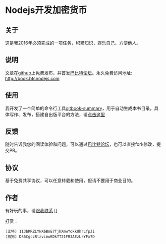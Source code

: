 # Nodejs开发加密货币

## 关于

这是我2016年必须完成的一项任务，积累知识，娱乐自己，方便他人。

## 说明

文章在[github][]上免费发布，并首发[巴比特论坛][]。永久免费访问地址: http://book.btcnodejs.com

## 使用

我开发了一个简单的命令行工具[gitbook-summary][]，用于自动生成本书目录。具体写作、发布，搭建自出版平台的方法，请[点击这里][self-publishing]

## 反馈

随时告诉我您的阅读体验和问题，可以通过[巴比特论坛][]，也可以直接fork修改，提交PR。

## 协议

基于免费共享协议，可以任意转载和使用，但请不要用于商业目的。

## 作者

有好玩的事，请[跟我联系] []

打赏：

```
(比特) 113bKRZLYNX6BmE7TjhXmwYokkUhrLfpJi
(狗狗) DS6CgczRtavimwBDkTT21FR3AEzLrYFx7D
```

[github]: https://github.com/imfly/bitcoin-on-nodejs
[巴比特论坛]: http://8btc.com/thread-27448-1-1.html
[gitbook-summary]: https://github.com/imfly/gitbook-summary
[self-publishing]: https://github.com/imfly/how-to-create-self-publishing-platform
[跟我联系]: /6-附录/28-关于作者.md

